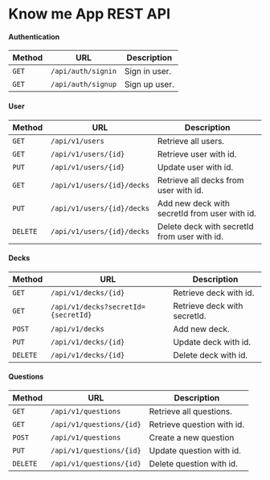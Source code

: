 # Know me App REST API

#### Authentication
| Method   | URL                        | Description               |
| -------- | -------------------------- | ------------------------- |
| `GET`    | `/api/auth/signin`         | Sign in user.             |
| `GET`    | `/api/auth/signup`         | Sign up user.             |

#### User
| Method    | URL                           | Description                                   |
| --------- | ----------------------------- | --------------------------------------------- |
| `GET`     | `/api/v1/users`               | Retrieve all users.                           |
| `GET`     | `/api/v1/users/{id}`          | Retrieve user with id.                        |
| `PUT`     | `/api/v1/users/{id}`          | Update user with id.                          |
| `GET`     | `/api/v1/users/{id}/decks`    | Retrieve all decks from user with id.         |
| `PUT`     | `/api/v1/users/{id}/decks`    | Add new deck with secretId from user with id. |
| `DELETE`  | `/api/v1/users/{id}/decks`    | Delete deck with secretId from user with id.  |

#### Decks
| Method   | URL                                 | Description                   |
| -------- |-------------------------------------| ----------------------------- |
| `GET`    | `/api/v1/decks/{id}`                | Retrieve deck with id.        |
| `GET`    | `/api/v1/decks?secretId={secretId}` | Retrieve deck with secretId.  |
| `POST`   | `/api/v1/decks`                     | Add new deck.                 |
| `PUT`    | `/api/v1/decks/{id}`                | Update deck with id.          |
| `DELETE` | `/api/v1/decks/{id}`                | Delete deck with id.          |

#### Questions
| Method   | URL                      | Description                |
| -------- | ------------------------ | -------------------------- |
| `GET`    | `/api/v1/questions`      | Retrieve all questions.    |
| `GET`    | `/api/v1/questions/{id}` | Retrieve question with id. |
| `POST`   | `/api/v1/questions`      | Create a new question      |
| `PUT`    | `/api/v1/questions/{id}` | Update question with id.   |
| `DELETE` | `/api/v1/questions/{id}` | Delete question with id.   |
